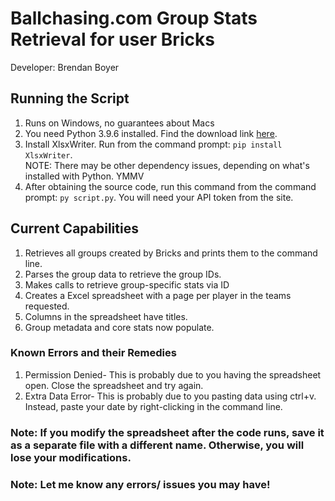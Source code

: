 # Ballchasing.com Group Stats Retrieval for user Bricks
Developer: Brendan Boyer

## Running the Script
1. Runs on Windows, no guarantees about Macs
2. You need Python 3.9.6 installed. Find the download link [here](https://www.python.org/downloads/).
3. Install XlsxWriter. Run from the command prompt: `pip install XlsxWriter`. <br>
  NOTE: There may be other dependency issues, depending on what's installed with Python. YMMV
4. After obtaining the source code, run this command from the command prompt: `py script.py`. You will need your API token from the site.

## Current Capabilities
1. Retrieves all groups created by Bricks and prints them to the command line.
2. Parses the group data to retrieve the group IDs.
3. Makes calls to retrieve group-specific stats via ID
4. Creates a Excel spreadsheet with a page per player in the teams requested.
5. Columns in the spreadsheet have titles.
6. Group metadata and core stats now populate.

### Known Errors and their Remedies
1. Permission Denied- This is probably due to you having the spreadsheet open. Close the spreadsheet and try again.
2. Extra Data Error- This is probably due to you pasting data using ctrl+v. Instead, paste your date by right-clicking in the command line.

### Note: If you modify the spreadsheet after the code runs, save it as a separate file with a different name. Otherwise, you will lose your modifications.
### Note: Let me know any errors/ issues you may have!
